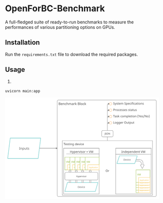 # OpenForBC-Benchmark

A full-fledged suite of ready-to-run benchmarks to measure the performances of various partitioning options on GPUs.

<!-- ## Features  -->

## Installation

Run the `requirements.txt` file to download the required packages.


## Usage
1.
````
uvicorn main:app 
````

![Flow Diagram](images/FlowDiagram.png)